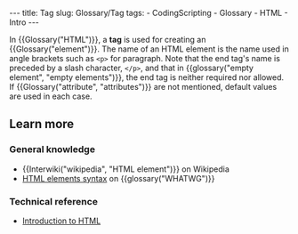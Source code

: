 --- title: Tag slug: Glossary/Tag tags: - CodingScripting - Glossary - HTML - Intro ---

<span class="seoSummary">In {{Glossary("HTML")}}, a **tag** is used for creating an {{Glossary("element")}}.</span> The name of an HTML element is the name used in angle brackets such as `<p>` for paragraph. Note that the end tag's name is preceded by a slash character, `</p>`, and that in {{glossary("empty element", "empty elements")}}, the end tag is neither required nor allowed. If {{Glossary("attribute", "attributes")}} are not mentioned, default values are used in each case.

## Learn more

### General knowledge

- {{Interwiki("wikipedia", "HTML element")}} on Wikipedia
- [HTML elements syntax](https://html.spec.whatwg.org/multipage/syntax.html#elements-2) on {{glossary("WHATWG")}}

### Technical reference

- [Introduction to HTML](/en-US/docs/Learn/HTML/Introduction_to_HTML)
